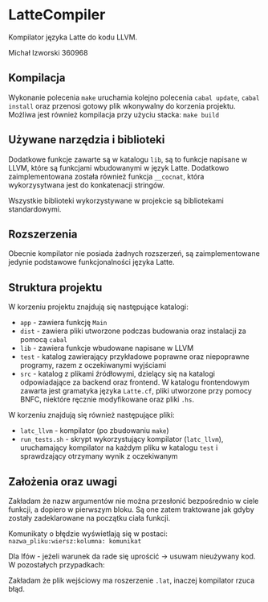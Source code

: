 # LatteCompiler

Kompilator języka Latte do kodu LLVM.

Michał Izworski 360968

## Kompilacja

Wykonanie polecenia `make` uruchamia kolejno polecenia `cabal update`, `cabal install` oraz przenosi gotowy plik
wkonywalny do korzenia projektu. Możliwa jest również kompilacja przy użyciu stacka: `make build`

## Używane narzędzia i biblioteki

Dodatkowe funkcje zawarte są w katalogu `lib`, są to funkcje napisane w LLVM, które są funkcjami wbudowanymi w
język Latte. Dodatkowo zaimplementowana została również funkcja `__cocnat`, która wykorzysytwana jest do konkatenacji
stringów.

Wszystkie biblioteki wykorzystywane w projekcie są bibliotekami standardowymi.

## Rozszerzenia

Obecnie kompilator nie posiada żadnych rozszerzeń, są zaimplementowane jedynie podstawowe funkcjonalności języka
Latte.

## Struktura projektu

W korzeniu projektu znajdują się następujące katalogi:

* `app` - zawiera funkcję `Main`
* `dist` - zawiera pliki utworzone podczas budowania oraz instalacji za pomocą `cabal`
* `lib` - zawiera funkcje wbudowane napisane w LLVM
* `test` - katalog zawierający przykładowe poprawne oraz niepoprawne programy, razem z oczekiwanymi wyjściami
* `src` - katalog z plikami źródłowymi, dzielący się na katalogi odpowiadające za backend oraz frontend. W katalogu 
frontendowym zawarta jest gramatyka języka `Latte.cf`, pliki utworzone przy pomocy BNFC, niektóre ręcznie modyfikowane
oraz pliki `.hs`.

W korzeniu znajdują się również następujące pliki:
* `latc_llvm` - kompilator (po zbudowaniu `make`)
* `run_tests.sh` - skrypt wykorzystujący kompilator (`latc_llvm`), uruchamający kompilator na każdym pliku 
w katalogu `test` i sprawdzający otrzymany wynik z oczekiwanym

## Założenia oraz uwagi

Zakładam że nazw argumentów nie można przesłonić bezpośrednio w ciele funkcji, a dopiero w pierwszym
bloku. Są one zatem traktowane jak gdyby zostały zadeklarowane na początku ciała funkcji.

Komunikaty o błędzie wyświetlają się w postaci:
`nazwa_pliku:wiersz:kolumna: komunikat`

Dla Ifów - jeżeli warunek da rade się uprościć -> usuwam nieużywany kod. 
W pozostałych przypadkach:

Zakładam że plik wejściowy ma roszerzenie `.lat`, inaczej kompilator rzuca błąd.